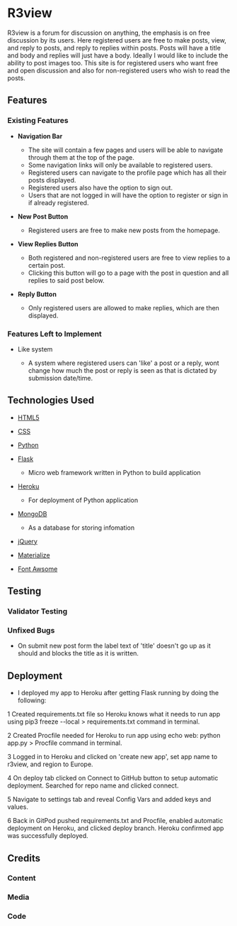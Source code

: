 # R3view

R3view is a forum for discussion on anything, the emphasis is on free discussion by its users.
Here registered users are free to make posts, view, and reply to posts, and reply to replies within posts.
Posts will have a title and body and replies will just have a body. Ideally I would like to include the ability to post images too.
This site is for registered users who want free and open discussion and also for non-registered users who wish to read the posts.

## Features

### Existing Features

- __Navigation Bar__

    - The site will contain a few pages and users will be able to navigate through them at the top of the page.
    - Some navigation links will only be available to registered users.
    - Registered users can navigate to the profile page which has all their posts displayed.
    - Registered users also have the option to sign out.
    - Users that are not logged in will have the option to register or sign in if already registered.

- __New Post Button__

    - Registered users are free to make new posts from the homepage.

- __View Replies Button__

    - Both registered and non-registered users are free to view replies to a certain post.
    - Clicking this button will go to a page with the post in question and all replies to said post below.

- __Reply Button__

    - Only registered users are allowed to make replies, which are then displayed.

### Features Left to Implement

- Like system

    - A system where registered users can 'like' a post or a reply, wont change how much the post or reply is seen as that is dictated by submission date/time.

## Technologies Used

- [HTML5]()

- [CSS]()

- [Python]()

- [Flask](https://flask.palletsprojects.com/en/2.0.x/)
    - Micro web framework written in Python to build application

- [Heroku](https://dashboard.heroku.com/login)
    - For deployment of Python application

- [MongoDB]()
    - As a database for storing infomation

- [jQuery]()

- [Materialize]()

- [Font Awsome]()

## Testing

### Validator Testing

### Unfixed Bugs

- On submit new post form the label text of 'title' doesn't go up as it should and blocks the title as it is written.

## Deployment

- I deployed my app to Heroku after getting Flask running by doing the following:

1 Created requirements.txt file so Heroku knows what it needs to run app using pip3 freeze --local > requirements.txt command in terminal.

2 Created Procfile needed for Heroku to run app using echo web: python app.py > Procfile command in terminal.

3 Logged in to Heroku and clicked on 'create new app', set app name to r3view, and region to Europe.

4 On deploy tab clicked on Connect to GitHub button to setup automatic deployment. Searched for repo name and clicked connect.

5 Navigate to settings tab and reveal Config Vars and added keys and values.

6 Back in GitPod pushed requirements.txt and Procfile, enabled automatic deployment on Heroku, and clicked deploy branch. Heroku confirmed app was successfully deployed.

## Credits

### Content

### Media

### Code